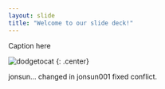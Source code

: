 ```yaml
---
layout: slide
title: "Welcome to our slide deck!"
---
```


Caption here

![dodgetocat](https://octodex.github.com/images/dodgetocat_v2.png)
{: .center}


jonsun...
changed in jonsun001
fixed conflict.




